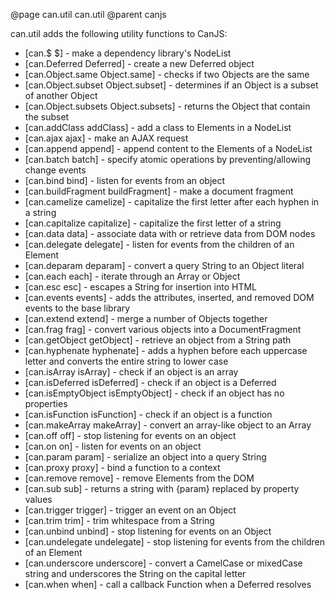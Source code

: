 @page can.util can.util
@parent canjs

can.util adds the following utility functions to CanJS:

- [can.$ $] - make a dependency library's NodeList
- [can.Deferred Deferred] - create a new Deferred object
- [can.Object.same Object.same] - checks if two Objects are the same
- [can.Object.subset Object.subset] - determines if an Object is a subset of another Object
- [can.Object.subsets Object.subsets] - returns the Object that contain the subset
- [can.addClass addClass] - add a class to Elements in a NodeList
- [can.ajax ajax] - make an AJAX request
- [can.append append] - append content to the Elements of a NodeList
- [can.batch batch] - specify atomic operations by preventing/allowing change events
- [can.bind bind] - listen for events from an object
- [can.buildFragment buildFragment] - make a document fragment
- [can.camelize camelize] - capitalize the first letter after each hyphen in a string
- [can.capitalize capitalize] - capitalize the first letter of a string
- [can.data data] - associate data with or retrieve data from DOM nodes
- [can.delegate delegate] - listen for events from the children of an Element
- [can.deparam deparam] - convert a query String to an Object literal
- [can.each each] - iterate through an Array or Object
- [can.esc esc] - escapes a String for insertion into HTML
- [can.events events] - adds the attributes, inserted, and removed DOM events to the base library
- [can.extend extend] - merge a number of Objects together
- [can.frag frag] - convert various objects into a DocumentFragment
- [can.getObject getObject] - retrieve an object from a String path
- [can.hyphenate hyphenate] - adds a hyphen before each uppercase letter and converts the entire string to lower case
- [can.isArray isArray] - check if an object is an array
- [can.isDeferred isDeferred] - check if an object is a Deferred
- [can.isEmptyObject isEmptyObject] - check if an object has no properties
- [can.isFunction isFunction] - check if an object is a function
- [can.makeArray makeArray] - convert an array-like object to an Array
- [can.off off] - stop listening for events on an object
- [can.on on] - listen for events on an object
- [can.param param] - serialize an object into a query String
- [can.proxy proxy] - bind a function to a context
- [can.remove remove] - remove Elements from the DOM
- [can.sub sub] - returns a string with {param} replaced by property values
- [can.trigger trigger] - trigger an event on an Object
- [can.trim trim] - trim whitespace from a String
- [can.unbind unbind] - stop listening for events on an Object
- [can.undelegate undelegate] - stop listening for events from the children of an Element
- [can.underscore underscore] - convert a CamelCase or mixedCase string and underscores the String on the capital letter
- [can.when when] - call a callback Function when a Deferred resolves